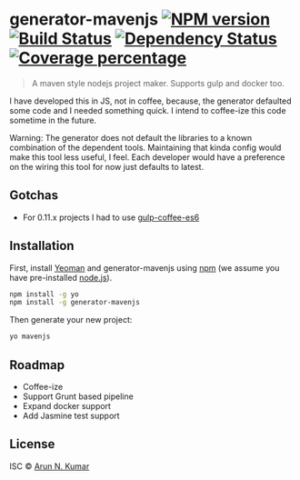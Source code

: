 # generator-mavenjs [![NPM version][npm-image]][npm-url] [![Build Status][travis-image]][travis-url] [![Dependency Status][daviddm-image]][daviddm-url] [![Coverage percentage][coveralls-image]][coveralls-url]
> A maven style nodejs project maker. Supports gulp and docker too.

I have developed this in JS, not in coffee, because, the generator defaulted some code and I needed something quick. I intend to coffee-ize this code sometime in the future.

Warning: The generator does not default the libraries to a known combination of the dependent tools. Maintaining that kinda config would make this tool less useful, I feel. Each developer would have a preference on the wiring this tool for now just defaults to latest.

## Gotchas

* For 0.11.x projects I had to use [gulp-coffee-es6](https://github.com/t3chnoboy/gulp-coffee-es6.git)

## Installation

First, install [Yeoman](http://yeoman.io) and generator-mavenjs using [npm](https://www.npmjs.com/) (we assume you have pre-installed [node.js](https://nodejs.org/)).

```bash
npm install -g yo
npm install -g generator-mavenjs
```

Then generate your new project:

```bash
yo mavenjs
```

## Roadmap

* Coffee-ize
* Support Grunt based pipeline
* Expand docker support
* Add Jasmine test support


## License

ISC © [Arun N. Kumar](www.gettoarun.com)


[npm-image]: https://badge.fury.io/js/generator-mavenjs.svg
[npm-url]: https://npmjs.org/package/generator-mavenjs
[travis-image]: https://travis-ci.org/gettoarun/generator-mavenjs.svg?branch=master
[travis-url]: https://travis-ci.org/gettoarun/generator-mavenjs
[daviddm-image]: https://david-dm.org/gettoarun/generator-mavenjs.svg?theme=shields.io
[daviddm-url]: https://david-dm.org/gettoarun/generator-mavenjs
[coveralls-image]: https://coveralls.io/repos/gettoarun/generator-mavenjs/badge.svg
[coveralls-url]: https://coveralls.io/r/gettoarun/generator-mavenjs

